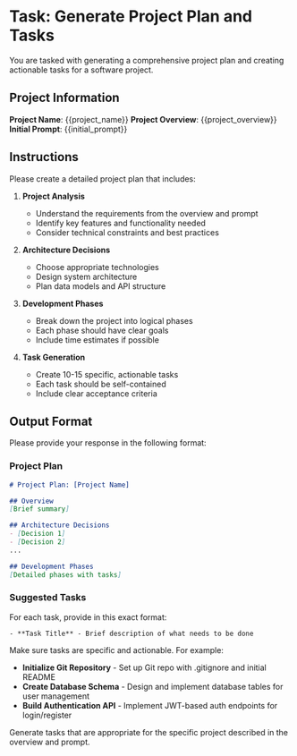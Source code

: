 # Task: Generate Project Plan and Tasks

You are tasked with generating a comprehensive project plan and creating actionable tasks for a software project.

## Project Information

**Project Name**: {{project_name}}
**Project Overview**: {{project_overview}}
**Initial Prompt**: {{initial_prompt}}

## Instructions

Please create a detailed project plan that includes:

1. **Project Analysis**
   - Understand the requirements from the overview and prompt
   - Identify key features and functionality needed
   - Consider technical constraints and best practices

2. **Architecture Decisions**
   - Choose appropriate technologies
   - Design system architecture
   - Plan data models and API structure

3. **Development Phases**
   - Break down the project into logical phases
   - Each phase should have clear goals
   - Include time estimates if possible

4. **Task Generation**
   - Create 10-15 specific, actionable tasks
   - Each task should be self-contained
   - Include clear acceptance criteria

## Output Format

Please provide your response in the following format:

### Project Plan
```markdown
# Project Plan: [Project Name]

## Overview
[Brief summary]

## Architecture Decisions
- [Decision 1]
- [Decision 2]
...

## Development Phases
[Detailed phases with tasks]
```

### Suggested Tasks
For each task, provide in this exact format:
```
- **Task Title** - Brief description of what needs to be done
```

Make sure tasks are specific and actionable. For example:
- **Initialize Git Repository** - Set up Git repo with .gitignore and initial README
- **Create Database Schema** - Design and implement database tables for user management
- **Build Authentication API** - Implement JWT-based auth endpoints for login/register

Generate tasks that are appropriate for the specific project described in the overview and prompt.